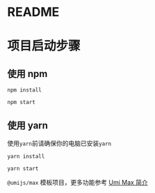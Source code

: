 # README

# 项目启动步骤

## 使用 npm

```
npm install
```

```
npm start
```

## 使用 yarn

使用`yarn`前请确保你的电脑已安装`yarn`

```
yarn install
```

```
yarn start
```

`@umijs/max` 模板项目，更多功能参考 [Umi Max 简介](https://umijs.org/docs/max/introduce)
